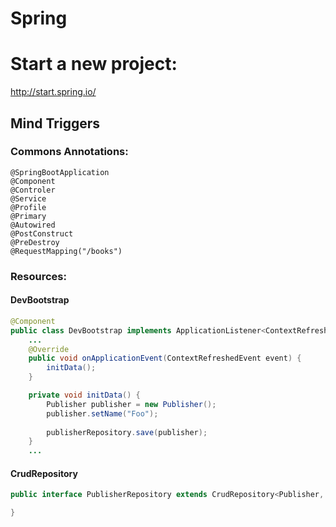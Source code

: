 # Spring

# Start a new project:
http://start.spring.io/

## Mind Triggers

### Commons Annotations:
```
@SpringBootApplication
@Component
@Controler
@Service
@Profile
@Primary
@Autowired
@PostConstruct
@PreDestroy
@RequestMapping("/books")
```

### Resources:

#### DevBootstrap

```java
@Component
public class DevBootstrap implements ApplicationListener<ContextRefreshedEvent> {
    ...
	@Override
	public void onApplicationEvent(ContextRefreshedEvent event) {
		initData();
	}

	private void initData() {
		Publisher publisher = new Publisher();
		publisher.setName("Foo");
		
		publisherRepository.save(publisher);
	}
    ...
```


#### CrudRepository
```java
public interface PublisherRepository extends CrudRepository<Publisher, Long>{

}
```